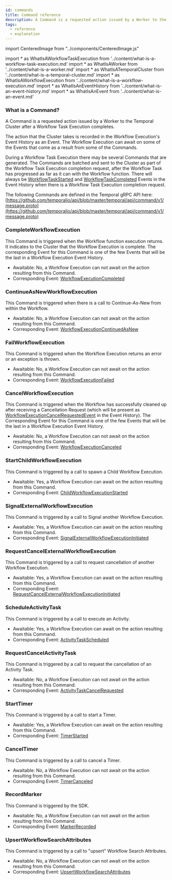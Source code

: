 ```yaml
---
id: commands
title: Command reference
description: A Command is a requested action issued by a Worker to the Temporal Cluster after a Workflow Task Execution completes.
tags:
  - reference
  - explanation
---
```


import CenteredImage from "../components/CenteredImage.js"

<!-- prettier-ignore -->
import * as WhatIsAWorkflowTaskExecution from '../content/what-is-a-workflow-task-execution.md'
import * as WhatIsAWorker from '../content/what-is-a-worker.md'
import * as WhatIsATemporalCluster from '../content/what-is-a-temporal-cluster.md'
import * as WhatIsAWorkflowExecution from '../content/what-is-a-workflow-execution.md'
import * as WhatIsAnEventHistory from '../content/what-is-an-event-history.md'
import * as WhatIsAnEvent from '../content/what-is-an-event.md'

### What is a Command?

A Command is a requested action issued by a <preview page={WhatIsAWorker}>Worker</preview> to the <preview page={WhatIsATemporalCluster}>Temporal Cluster</preview> after a <preview page={WhatIsAWorkflowTaskExecution}>Workflow Task Execution</preview> completes.

The action that the Cluster takes is recorded in the <preview page={WhatIsAWorkflowExecution}>Workflow Execution's</preview> <preview page={WhatIsAnEventHistory}>Event History</preview> as an <preview page={WhatIsAnEvent}>Event</preview>.
The Workflow Execution can await on some of the Events that come as a result from some of the Commands.

During a Workflow Task Execution there may be several Commands that are generated.
The Commands are batched and sent to the Cluster as part of the Workflow Task Execution completion request, after the Workflow Task has progressed as far as it can with the Workflow function.
There will always be [WorkflowTaskStarted](/docs/reference/events/#workflowtaskstarted) and [WorkflowTaskCompleted](/docs/reference/events/#workflowtaskcompleted) Events in the Event History when there is a Workflow Task Execution completion request.

<CenteredImage
imagePath="/diagrams/commands.svg"
imageSize="100"
title="Commands are generated by the use of Workflow APIs in your code"
/>

The following Commands are defined in the Temporal gRPC API here: [https://github.com/temporalio/api/blob/master/temporal/api/command/v1/message.proto](https://github.com/temporalio/api/blob/master/temporal/api/command/v1/message.proto)

### CompleteWorkflowExecution

This Command is triggered when the Workflow function execution returns.
It indicates to the Cluster that the Workflow Execution is complete.
The corresponding Event for this Command is one of the few Events that will be the last in a Workflow Execution Event History.

- Awaitable: No, a Workflow Execution can not await on the action resulting from this Command.
- Corresponding Event: [WorkflowExecutionCompleted](/docs/reference/events/#workflowexecutioncompleted)

### ContinueAsNewWorkflowExecution

This Command is triggered when there is a call to Continue-As-New from within the Workflow.
- Awaitable: No, a Workflow Execution can not await on the action resulting from this Command.
- Corresponding Event: [WorkflowExecutionContinuedAsNew](docs/reference/events/#workflowexecutioncontinuedasnew)

### FailWorkflowExecution

This Command is triggered when the Workflow Execution returns an error or an exception is thrown.
- Awaitable: No, a Workflow Execution can not await on the action resulting from this Command.
- Corresponding Event: [WorkflowExecutionFailed](/docs/reference/events/#workflowexecutionfailed)

### CancelWorkflowExecution

This Command is triggered when the Workflow has successfully cleaned up after receiving a Cancellation Request (which will be present as [WorkflowExecutionCancelRequestedEvent](/docs/reference/events/#workflowexecutioncancelrequested) in the Event History).
The Corresponding Event for this Command is one of the few Events that will be the last in a Workflow Execution Event History.
- Awaitable: No, a Workflow Execution can not await on the action resulting from this Command.
- Corresponding Event: [WorkflowExecutionCanceled](/docs/reference/events/#workflowexecutioncanceled)

### StartChildWorkflowExecution

This Command is triggered by a call to spawn a Child Workflow Execution.
- Awaitable: Yes, a Workflow Execution can await on the action resulting from this Command.
- Corresponding Event: [ChildWorkflowExecutionStarted](/docs/reference/events/#childworkflowexecutionstarted)

### SignalExternalWorkflowExecution

This Command is triggered by a call to Signal another Workflow Execution.
- Awaitable: Yes, a Workflow Execution can await on the action resulting from this Command.
- Corresponding Event: [SignalExternalWorkflowExecutionInitiated](/docs/reference/events/#signalexternalworkflowexecutioninitiated)

### RequestCancelExternalWorkflowExecution

This Command is triggered by a call to request cancellation of another Workflow Execution.
- Awaitable: Yes, a Workflow Execution can await on the action resulting from this Command.
- Corresponding Event: [RequestCancelExternalWorkflowExecutionInitiated](/docs/reference/events/#requestcancelexternalworkflowexecutioninitiated)

### ScheduleActivityTask

This Command is triggered by a call to execute an Activity.
- Awaitable: Yes, a Workflow Execution can await on the action resulting from this Command.
- Corresponding Event: [ActivityTaskScheduled](/docs/reference/events/#activitytaskscheduled)

### RequestCancelActivityTask

This Command is triggered by a call to request the cancellation of an Activity Task.
- Awaitable: No, a Workflow Execution can not await on the action resulting from this Command.
- Corresponding Event: [ActivityTaskCancelRequested](/docs/reference/events/#activitytaskcancelrequested)

### StartTimer

This Command is triggered by a call to start a Timer.
- Awaitable: Yes, a Workflow Execution can await on the action resulting from this Command.
- Corresponding Event: [TimerStarted](/docs/reference/events/#timerstarted)

### CancelTimer

This Command is triggered by a call to cancel a Timer.
- Awaitable: No, a Workflow Execution can not await on the action resulting from this Command.
- Corresponding Event: [TimerCanceled](/docs/reference/events/#timercanceled)

### RecordMarker

This Command is triggered by the SDK.
- Awaitable: No, a Workflow Execution can not await on the action resulting from this Command.
- Corresponding Event: [MarkerRecorded](/docs/reference/events/#markerrecorded)

### UpsertWorkflowSearchAttributes

This Command is triggered by a call to "upsert" Workflow Search Attributes.
- Awaitable: No, a Workflow Execution can not await on the action resulting from this Command.
- Corresponding Event: [UpsertWorkflowSearchAttributes](/docs/reference/events/#upsertworkflowsearchattributes)
